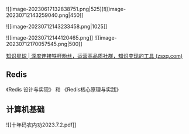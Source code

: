 ![[image-20230617132838751.png|525]]![[image-20230712143259040.png|450]]

![[image-20230712143233458.png|1025]]

![[image-20230712144120465.png]]
![[image-20230712170057545.png|500]]

[知识星球 | 深度连接铁杆粉丝，运营高品质社群，知识变现的工具 (zsxq.com)](https://wx.zsxq.com/dweb2/index/topic_detail/118811814512212)


## Redis
《Redis 设计与实现》 和 《Redis核心原理与实践》

## 计算机基础
![[十年码农内功2023.7.2.pdf]]